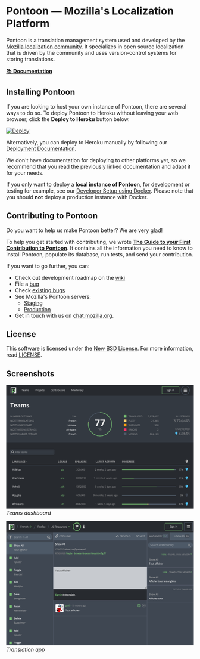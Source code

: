 # Pontoon &mdash; Mozilla's Localization Platform

Pontoon is a translation management system used and developed by the
[Mozilla localization community](https://pontoon.mozilla.org/). It
specializes in open source localization that is driven by the community and
uses version-control systems for storing translations.

[📚 **Documentation**](https://mozilla-pontoon.readthedocs.io/)


## Installing Pontoon

If you are looking to host your own instance of Pontoon, there are several ways to do so.
To deploy Pontoon to Heroku without leaving your web browser, click the **Deploy to
Heroku** button below.

[![Deploy](https://www.herokucdn.com/deploy/button.svg)](https://www.heroku.com/deploy?template=https://github.com/mozilla/pontoon/tree/master)

Alternatively, you can deploy to Heroku manually by following our
[Deployment Documentation](https://mozilla-pontoon.readthedocs.io/en/latest/admin/deployment.html).

We don't have documentation for deploying to other platforms yet, so we recommend that
you read the previously linked documentation and adapt it for your needs.

If you only want to deploy a **local instance of Pontoon**, for development or
testing for example, see our
[Developer Setup using Docker](https://mozilla-pontoon.readthedocs.io/en/latest/dev/setup.html).
Please note that you should **not** deploy a production instance with Docker.


## Contributing to Pontoon

Do you want to help us make Pontoon better? We are very glad!

To help you get started with contributing, we wrote
[**The Guide to your First Contribution to Pontoon**](https://mozilla-pontoon.readthedocs.io/en/latest/dev/first-contribution.html).
It contains all the information you need to know to install Pontoon, populate its
database, run tests, and send your contribution.

If you want to go further, you can:

* Check out development roadmap on the [wiki](https://wiki.mozilla.org/Pontoon)
* File a [bug](https://bugzilla.mozilla.org/enter_bug.cgi?product=Webtools&component=Pontoon&rep_platform=all&op_sys=all)
* Check [existing bugs](https://bugzilla.mozilla.org/buglist.cgi?product=Webtools&component=Pontoon&resolution=---&list_id=13740920)
* See Mozilla's Pontoon servers:
    * [Staging](https://mozilla-pontoon-staging.herokuapp.com/)
    * [Production](https://pontoon.mozilla.org/)
* Get in touch with us on [chat.mozilla.org](https://chat.mozilla.org/#/room/#pontoon:mozilla.org).

## License

This software is licensed under the
[New BSD License](https://creativecommons.org/licenses/BSD/). For more
information, read [LICENSE](https://github.com/mozilla/pontoon/blob/master/LICENSE).


## Screenshots

![](docs/img/screenshots/teams-dashboard.png)
*Teams dashboard*

![](docs/img/screenshots/translation-app.png)
*Translation app*
